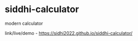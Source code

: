 # siddhi-calculator
modern calculator

link/live/demo - https://sidhi2022.github.io/siddhi-calculator/
